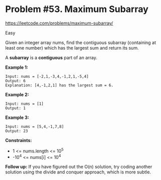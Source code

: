 # Problem #53. Maximum Subarray
<https://leetcode.com/problems/maximum-subarray/>

Easy

Given an integer array nums, find the contiguous subarray (containing at least one number) which has the largest sum and return its sum.

A **subarray** is a **contiguous** part of an array.

**Example 1:**

    Input: nums = [-2,1,-3,4,-1,2,1,-5,4]
    Output: 6
    Explanation: [4,-1,2,1] has the largest sum = 6.

**Example 2:**

    Input: nums = [1]
    Output: 1

**Example 3:**

    Input: nums = [5,4,-1,7,8]
    Output: 23

**Constraints:**

* 1 <= nums.length <= 10<sup>5</sup>
* -10<sup>4</sup> <= nums[i] <= 10<sup>4</sup>

**Follow up:** If you have figured out the O(n) solution, try coding another solution using the divide and conquer approach, which is more subtle.
